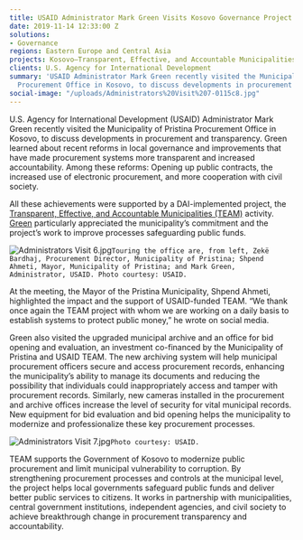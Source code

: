 ```yaml
---
title: USAID Administrator Mark Green Visits Kosovo Governance Project
date: 2019-11-14 12:33:00 Z
solutions:
- Governance
regions: Eastern Europe and Central Asia
projects: Kosovo—Transparent, Effective, and Accountable Municipalities (TEAM)
clients: U.S. Agency for International Development
summary: 'USAID Administrator Mark Green recently visited the Municipality of Pristina
  Procurement Office in Kosovo, to discuss developments in procurement and transparency. '
social-image: "/uploads/Administrators%20Visit%207-0115c8.jpg"
---
```


U.S. Agency for International Development (USAID) Administrator Mark Green recently visited the Municipality of Pristina Procurement Office in Kosovo, to discuss developments in procurement and transparency. Green learned about recent reforms in local governance and improvements that have made procurement systems more transparent and increased accountability. Among these reforms: Opening up public contracts, the increased use of electronic procurement, and more cooperation with civil society. 

All these achievements were supported by a DAI-implemented project, the [Transparent, Effective, and Accountable Municipalities (TEAM)](https://www.dai.com/our-work/projects/kosovo-transparent-effective-and-accountable-municipalities-team) activity. [Green](https://twitter.com/USAIDMarkGreen/status/1194357002962710529) particularly appreciated the municipality’s commitment and the project’s work to improve processes safeguarding public funds.

![Administrators Visit 6.jpg](/uploads/Administrators%20Visit%206.jpg)`Touring the office are, from left, Zekë Bardhaj, Procurement Director, Municipality of Pristina; Shpend Ahmeti, Mayor, Municipality of Pristina; and Mark Green, Administrator, USAID. Photo courtesy: USAID.`

At the meeting, the Mayor of the Pristina Municipality, Shpend Ahmeti, highlighted the impact and the support of USAID-funded TEAM. “We thank once again the TEAM project with whom we are working on a daily basis to establish systems to protect public money,” he wrote on social media.

Green also visited the upgraded municipal archive and an office for bid opening and evaluation, an investment co-financed by the Municipality of Pristina and USAID TEAM. The new archiving system will help municipal procurement officers secure and access procurement records, enhancing the municipality’s ability to manage its documents and reducing the possibility that individuals could inappropriately access and tamper with procurement records. Similarly, new cameras installed in the procurement and archive offices increase the level of security for vital municipal records. New equipment for bid evaluation and bid opening helps the municipality to modernize and professionalize these key procurement processes. 

![Administrators Visit 7.jpg](/uploads/Administrators%20Visit%207.jpg)`Photo courtesy: USAID.`

TEAM supports the Government of Kosovo to modernize public procurement and limit municipal vulnerability to corruption. By strengthening procurement processes and controls at the municipal level, the project helps local governments safeguard public funds and deliver better public services to citizens. It works in partnership with municipalities, central government institutions, independent agencies, and civil society to achieve breakthrough change in procurement transparency and accountability.